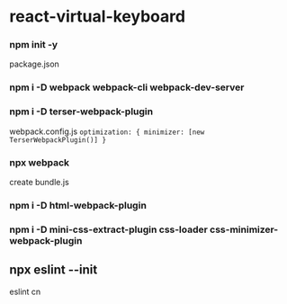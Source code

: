 # react-virtual-keyboard

### npm init -y

package.json

### npm i -D webpack webpack-cli webpack-dev-server

### npm i -D terser-webpack-plugin

webpack.config.js
`optimization: {
        minimizer: [new TerserWebpackPlugin()]
    }`

### npx webpack

create bundle.js

### npm i -D html-webpack-plugin

### npm i -D mini-css-extract-plugin css-loader css-minimizer-webpack-plugin

## npx eslint --init

eslint cn

